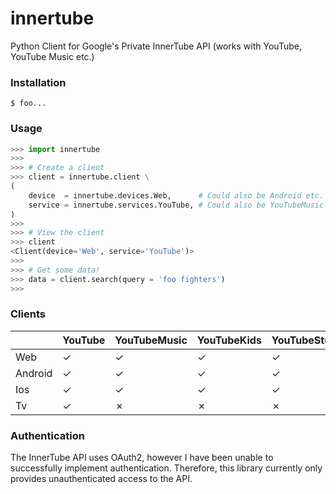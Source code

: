# innertube
Python Client for Google's Private InnerTube API (works with YouTube, YouTube Music etc.)

### Installation
```shell
$ foo...
```

### Usage
```python
>>> import innertube
>>>
>>> # Create a client
>>> client = innertube.client \
(
    device  = innertube.devices.Web,      # Could also be Android etc.
    service = innertube.services.YouTube, # Could also be YouTubeMusic etc.
)
>>>
>>> # View the client
>>> client
<Client(device='Web', service='YouTube')>
>>>
>>> # Get some data!
>>> data = client.search(query = 'foo fighters')
>>>
```

### Clients
|         | YouTube | YouTubeMusic | YouTubeKids | YouTubeStudio |
| ------- | ------- | ------------ | ----------- | ------------- |
| Web     | &check; | &check;      | &check;     | &check;       |
| Android | &check; | &check;      | &check;     | &check;       |
| Ios     | &check; | &check;      | &check;     | &check;       |
| Tv      | &check; | &cross;      | &cross;     | &cross;       |

### Authentication
The InnerTube API uses OAuth2, however I have been unable to successfully implement authentication.
Therefore, this library currently only provides unauthenticated access to the API.

